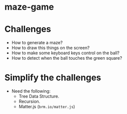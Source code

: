 # maze-game

# Challenges
  - How to generate a maze?
  - How to draw this things on the screen?
  - How to make some keyboard keys control on the ball?
  - How to detect when the ball touches the green square?

# Simplify the challenges
  + Need the following: 
    - Tree Data Structure.
    - Recursion.
    - Matter.js (`brm.io/matter.js`)